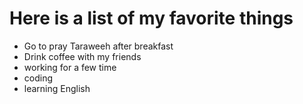 # Here is a list of my favorite things 
- Go to pray Taraweeh after breakfast 
- Drink coffee with my friends 
- working for a few time 
- coding 
- learning English 
